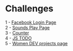 # Challenges

1 - [Facebook Login Page](./challenges/facebook.md)  
2 - [Sounds Play Page](./challenges/sounds-play/sounds-play.md)  
3 - [Counter](./challenges/counter/counter.md)  
4 - [JS TODO](./challenges/js-todo/js-todo.md)  
5 - [Women DEV projects page](./challenges/women-dev-projects-page/README.md)
